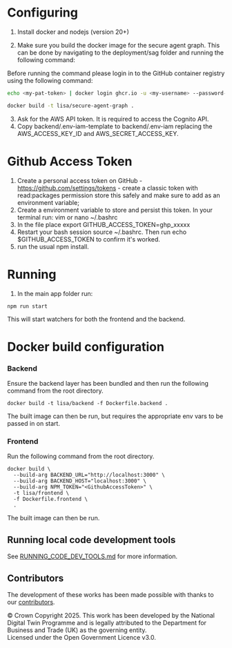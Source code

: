 # Configuring

1. Install docker and nodejs (version 20+)

2. Make sure you build the docker image for the secure agent graph. This can be done by navigating to the deployment/sag folder and running the following command:

Before running the command please login in to the GitHub container registry using the following command:
```bash
echo <my-pat-token> | docker login ghcr.io -u <my-username> --password-stdin
```

```bash
docker build -t lisa/secure-agent-graph .
```

3. Ask for the AWS API token. It is required to access the Cognito API.
4. Copy backend/.env-iam-template to backend/.env-iam replacing the AWS_ACCESS_KEY_ID and AWS_SECRET_ACCESS_KEY.

# Github Access Token

1. Create a personal access token on GitHub - https://github.com/settings/tokens - create a classic token with read:packages permission store this safely and make sure to add as an environment variable;
2. Create a environment variable to store and persist this token. In your terminal run: vim or nano ~/.bashrc
3. In the file place export GITHUB_ACCESS_TOKEN=ghp_xxxxx
4. Restart your bash session source ~/.bashrc. Then run echo $GITHUB_ACCESS_TOKEN to confirm it's worked.
5. run the usual npm install.

# Running

1. In the main app folder run:

```shell
npm run start
```

This will start watchers for both the frontend and the backend.

# Docker build configuration

### Backend

Ensure the backend layer has been bundled and then run the following command from the root directory.
```shell
docker build -t lisa/backend -f Dockerfile.backend .
```
The built image can then be run, but requires the appropriate env vars to be passed in on start.

### Frontend

Run the following command from the root directory.
```shell
docker build \
  --build-arg BACKEND_URL="http://localhost:3000" \
  --build-arg BACKEND_HOST="localhost:3000" \
  --build-arg NPM_TOKEN="<GithubAccessToken>" \
  -t lisa/frontend \
  -f Dockerfile.frontend \
  .
```
The built image can then be run.

## Running local code development tools

See [RUNNING_CODE_DEV_TOOLS.md](./developer_docs/RUN_CODE_DEV_TOOLS.md) for more information.

## Contributors

The development of these works has been made possible with thanks to our [contributors](https://github.com/National-Digital-Twin/LISA/graphs/contributors).


© Crown Copyright 2025. This work has been developed by the National Digital Twin Programme and is legally attributed to the Department for Business and Trade (UK) as the governing entity.  
Licensed under the Open Government Licence v3.0.  
